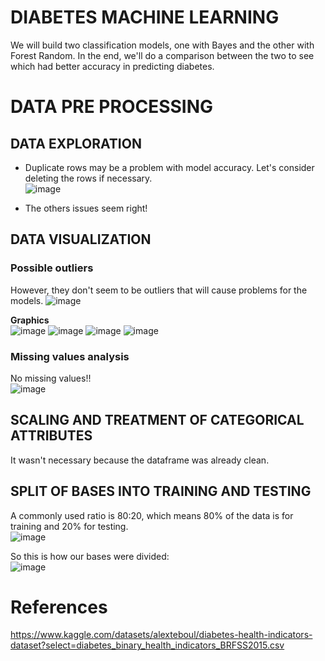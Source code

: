 # DIABETES MACHINE LEARNING
We will build two classification models, one with Bayes and the other with Forest Random. In the end, we'll do a comparison between the two to see which had better accuracy in predicting diabetes.

# DATA PRE PROCESSING
## DATA EXPLORATION 
- Duplicate rows may be a problem with model accuracy. Let's consider deleting the rows if necessary.  
![image](https://user-images.githubusercontent.com/73514316/209403884-51e8ed62-c7e3-4b18-a77f-9055dbea86a8.png)  
  
- The others issues seem right!
  
  
## DATA VISUALIZATION  
### Possible outliers
However, they don't seem to be outliers that will cause problems for the models.
![image](https://user-images.githubusercontent.com/73514316/209413129-2bf92635-95b1-4ec9-8fb6-cff449a98544.png)

**Graphics**  
![image](https://user-images.githubusercontent.com/73514316/209413198-665b77a4-cc2f-40a8-91ce-4d965656a4d8.png)
![image](https://user-images.githubusercontent.com/73514316/209413205-84726220-522a-4ba2-bc22-0035e43a8da1.png)
![image](https://user-images.githubusercontent.com/73514316/209413262-21a00ada-c869-4843-a6af-eee764b607dd.png)
![image](https://user-images.githubusercontent.com/73514316/209413277-ff2cb9a7-25bb-45ff-b237-3eacc458b8a1.png)

### Missing values analysis
No missing values!!  
![image](https://user-images.githubusercontent.com/73514316/209403138-8e9f4bcc-90b1-4f4f-9444-27351ab368d2.png)  


## SCALING AND TREATMENT OF CATEGORICAL ATTRIBUTES  
It wasn't necessary because the dataframe was already clean.

## SPLIT OF BASES INTO TRAINING AND TESTING
A commonly used ratio is 80:20, which means 80% of the data is for training and 20% for testing.  
![image](https://user-images.githubusercontent.com/73514316/209414553-dec1257e-900b-46ff-b14f-0ffe50c80248.png)
  
So this is how our bases were divided:  
![image](https://user-images.githubusercontent.com/73514316/209414584-b9974b7f-fedf-4210-9879-1d43c0d868ab.png)
 


# References
https://www.kaggle.com/datasets/alexteboul/diabetes-health-indicators-dataset?select=diabetes_binary_health_indicators_BRFSS2015.csv  

